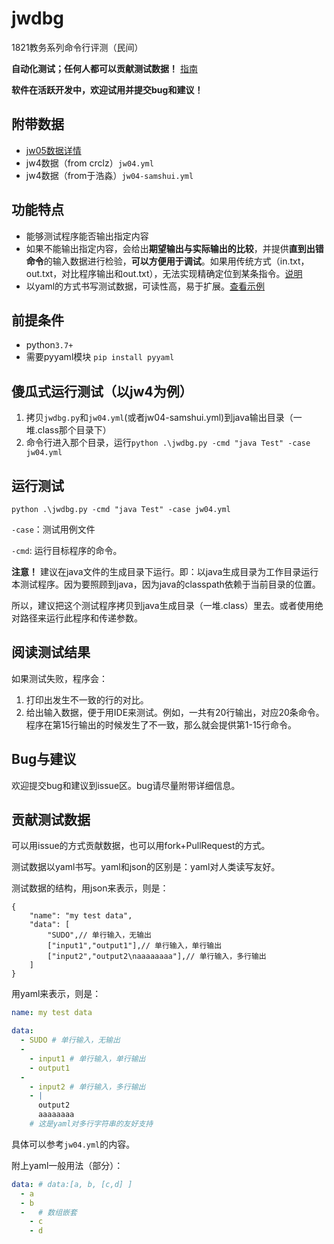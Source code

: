 # jwdbg

1821教务系列命令行评测（民间）

**自动化测试；任何人都可以贡献测试数据！** [指南](#贡献测试数据)

**软件在活跃开发中，欢迎试用并提交bug和建议！**

## 附带数据
- [jw05数据详情](./jw05-readme.md)
- jw4数据（from crclz）`jw04.yml`
- jw4数据（from于浩淼）`jw04-samshui.yml`

## 功能特点
- 能够测试程序能否输出指定内容
- 如果不能输出指定内容，会给出**期望输出与实际输出的比较**，并提供**直到出错命令**的输入数据进行检验，**可以方便用于调试**。如果用传统方式（in.txt，out.txt，对比程序输出和out.txt），无法实现精确定位到某条指令。[说明](#阅读测试结果)
- 以yaml的方式书写测试数据，可读性高，易于扩展。[查看示例](./jw04.yml)

## 前提条件
- python`3.7+`
- 需要pyyaml模块 `pip install pyyaml`

## 傻瓜式运行测试（以jw4为例）
1. 拷贝`jwdbg.py`和`jw04.yml`(或者jw04-samshui.yml)到java输出目录（一堆.class那个目录下）
2. 命令行进入那个目录，运行`python .\jwdbg.py -cmd "java Test" -case jw04.yml`

## 运行测试
`python .\jwdbg.py -cmd "java Test" -case jw04.yml`

`-case`：测试用例文件

`-cmd`: 运行目标程序的命令。

**注意！** 建议在java文件的生成目录下运行。即：以java生成目录为工作目录运行本测试程序。因为要照顾到java，因为java的classpath依赖于当前目录的位置。

所以，建议把这个测试程序拷贝到java生成目录（一堆.class）里去。或者使用绝对路径来运行此程序和传递参数。

## 阅读测试结果
如果测试失败，程序会：
1. 打印出发生不一致的行的对比。
2. 给出输入数据，便于用IDE来测试。例如，一共有20行输出，对应20条命令。程序在第15行输出的时候发生了不一致，那么就会提供第1-15行命令。

## Bug与建议
欢迎提交bug和建议到issue区。bug请尽量附带详细信息。


## 贡献测试数据
可以用issue的方式贡献数据，也可以用fork+PullRequest的方式。

测试数据以yaml书写。yaml和json的区别是：yaml对人类读写友好。

测试数据的结构，用json来表示，则是：
```jsonc
{
    "name": "my test data",
    "data": [
        "SUDO",// 单行输入，无输出
        ["input1","output1"],// 单行输入，单行输出
        ["input2","output2\naaaaaaaa"],// 单行输入，多行输出
    ]
}
```
用yaml来表示，则是：
```yaml
name: my test data

data:
  - SUDO # 单行输入，无输出
  -
    - input1 # 单行输入，单行输出
    - output1
  - 
    - input2 # 单行输入，多行输出
    - |
      output2
      aaaaaaaa
    # 这是yaml对多行字符串的友好支持
```

具体可以参考`jw04.yml`的内容。

附上yaml一般用法（部分）：
```yaml
data: # data:[a, b, [c,d] ]
  - a
  - b
  -   # 数组嵌套
    - c
    - d
```

